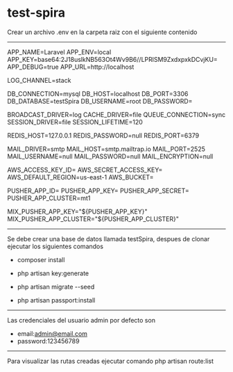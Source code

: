 # test-spira

Crear un archivo .env en la carpeta raiz con el siguiente contenido

-------------------

APP_NAME=Laravel
APP_ENV=local
APP_KEY=base64:2J18uslkNB563Ot4Wv9B6//LPRlSM9ZxdxpxkDCvjKU=
APP_DEBUG=true
APP_URL=http://localhost

LOG_CHANNEL=stack

DB_CONNECTION=mysql
DB_HOST=localhost
DB_PORT=3306
DB_DATABASE=testSpira
DB_USERNAME=root
DB_PASSWORD=

BROADCAST_DRIVER=log
CACHE_DRIVER=file
QUEUE_CONNECTION=sync
SESSION_DRIVER=file
SESSION_LIFETIME=120

REDIS_HOST=127.0.0.1
REDIS_PASSWORD=null
REDIS_PORT=6379

MAIL_DRIVER=smtp
MAIL_HOST=smtp.mailtrap.io
MAIL_PORT=2525
MAIL_USERNAME=null
MAIL_PASSWORD=null
MAIL_ENCRYPTION=null

AWS_ACCESS_KEY_ID=
AWS_SECRET_ACCESS_KEY=
AWS_DEFAULT_REGION=us-east-1
AWS_BUCKET=

PUSHER_APP_ID=
PUSHER_APP_KEY=
PUSHER_APP_SECRET=
PUSHER_APP_CLUSTER=mt1

MIX_PUSHER_APP_KEY="${PUSHER_APP_KEY}"
MIX_PUSHER_APP_CLUSTER="${PUSHER_APP_CLUSTER}"

----------------

Se debe crear una base de datos llamada testSpira, despues de clonar ejecutar los siguientes comandos

- composer install

- php artisan key:generate

- php artisan migrate --seed

- php artisan passport:install

------------------------------------------------------------

Las credenciales del usuario admin por defecto son

- email:admin@email.com
- password:123456789

----------------------------------------

Para visualizar las rutas creadas ejecutar comando php artisan route:list
